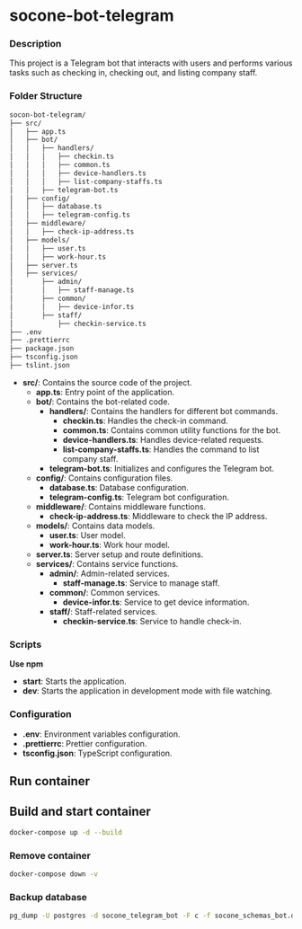 # socone-bot-telegram

### Description

This project is a Telegram bot that interacts with users and performs various tasks such as checking in, checking out, and listing company staff.

### Folder Structure

```bash
socon-bot-telegram/
├── src/
│   ├── app.ts
│   ├── bot/
│   │   ├── handlers/
│   │   │   ├── checkin.ts
│   │   │   ├── common.ts
│   │   │   ├── device-handlers.ts
│   │   │   ├── list-company-staffs.ts
│   │   ├── telegram-bot.ts
│   ├── config/
│   │   ├── database.ts
│   │   ├── telegram-config.ts
│   ├── middleware/
│   │   ├── check-ip-address.ts
│   ├── models/
│   │   ├── user.ts
│   │   ├── work-hour.ts
│   ├── server.ts
│   ├── services/
│       ├── admin/
│       │   ├── staff-manage.ts
│       ├── common/
│       │   ├── device-infor.ts
│       ├── staff/
│           ├── checkin-service.ts
├── .env
├── .prettierrc
├── package.json
├── tsconfig.json
├── tslint.json

```

- **src/**: Contains the source code of the project.
    - **app.ts**: Entry point of the application.
    - **bot/**: Contains the bot-related code.
        - **handlers/**: Contains the handlers for different bot commands.
            - **checkin.ts**: Handles the check-in command.
            - **common.ts**: Contains common utility functions for the bot.
            - **device-handlers.ts**: Handles device-related requests.
            - **list-company-staffs.ts**: Handles the command to list company staff.
        - **telegram-bot.ts**: Initializes and configures the Telegram bot.
    - **config/**: Contains configuration files.
        - **database.ts**: Database configuration.
        - **telegram-config.ts**: Telegram bot configuration.
    - **middleware/**: Contains middleware functions.
        - **check-ip-address.ts**: Middleware to check the IP address.
    - **models/**: Contains data models.
        - **user.ts**: User model.
        - **work-hour.ts**: Work hour model.
    - **server.ts**: Server setup and route definitions.
    - **services/**: Contains service functions.
        - **admin/**: Admin-related services.
            - **staff-manage.ts**: Service to manage staff.
        - **common/**: Common services.
            - **device-infor.ts**: Service to get device information.
        - **staff/**: Staff-related services.
            - **checkin-service.ts**: Service to handle check-in.

### Scripts

**Use npm**

- **start**: Starts the application.
- **dev**: Starts the application in development mode with file watching.

### Configuration

- **.env**: Environment variables configuration.
- **.prettierrc**: Prettier configuration.
- **tsconfig.json**: TypeScript configuration.

## Run container

## Build and start container

```bash
docker-compose up -d --build
```

### Remove container

```bash
docker-compose down -v
```

### Backup database

```bash
pg_dump -U postgres -d socone_telegram_bot -F c -f socone_schemas_bot.dump -p 5434 -h localhost
```
